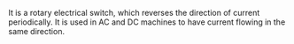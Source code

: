 It is a rotary electrical switch, which reverses the direction of current periodically.
It is used in AC and DC machines to have current flowing in the same direction.
